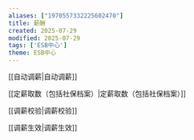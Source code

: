```yaml
---
aliases: ["1970557332225602470"]
title: 薪酬
created: 2025-07-29
modified: 2025-07-29
tags: ['ESB中心']
theme: ESB中心
---
```


[[自动调薪|自动调薪]]

[[定薪取数（包括社保档案）|定薪取数（包括社保档案）]]

[[调薪校验|调薪校验]]

[[调薪生效|调薪生效]]